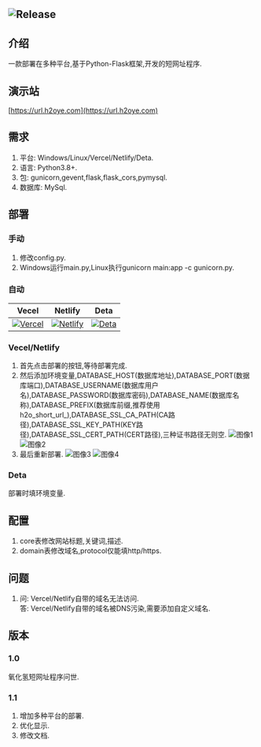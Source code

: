 ![Release](https://img.shields.io/badge/Release-1.1.0-blue)
---
## 介绍
一款部署在多种平台,基于Python-Flask框架,开发的短网址程序.
## 演示站
[https://url.h2oye.com](https://url.h2oye.com)
## 需求
1. 平台: Windows/Linux/Vercel/Netlify/Deta.
2. 语言: Python3.8+.
3. 包: gunicorn,gevent,flask,flask_cors,pymysql.
4. 数据库: MySql.
## 部署
### 手动
1. 修改config.py.
2. Windows运行main.py,Linux执行gunicorn main:app -c gunicorn.py.
### 自动
Vecel|Netlify|Deta
---|---|---
[![Vercel](https://vercel.com/button)](https://vercel.com/import/project?template=https://github.com/H2Oye/H2O-Short-Url)|[![Netlify](https://www.netlify.com/img/deploy/button.svg)](https://app.netlify.com/start/deploy?repository=https://github.com/H2Oye/H2O-Short-Url)|[![Deta](https://button.deta.dev/1/svg)](https://go.deta.dev/deploy?repo=https://github.com/H2Oye/H2O-Short-Url)
### Vecel/Netlify
1. 首先点击部署的按钮,等待部署完成.
2. 然后添加环境变量,DATABASE_HOST(数据库地址),DATABASE_PORT(数据库端口),DATABASE_USERNAME(数据库用户名),DATABASE_PASSWORD(数据库密码),DATABASE_NAME(数据库名称),DATABASE_PREFIX(数据库前缀,推荐使用h2o_short_url_),DATABASE_SSL_CA_PATH(CA路径),DATABASE_SSL_KEY_PATH(KEY路径),DATABASE_SSL_CERT_PATH(CERT路径),三种证书路径无则空.
![图像1](https://s1.ax1x.com/2023/01/16/pSl2iqK.jpg)
![图像2](https://s1.ax1x.com/2023/01/16/pSl2AaD.jpg)
1. 最后重新部署.
![图像3](https://s1.ax1x.com/2023/01/16/pSl2Pr6.jpg)
![图像4](https://s1.ax1x.com/2023/01/16/pSl2kVO.jpg)
### Deta
部署时填环境变量.
## 配置
1. core表修改网站标题,关键词,描述.
2. domain表修改域名,protocol仅能填http/https.
## 问题
1. 问: Vercel/Netlify自带的域名无法访问.  
   答: Vercel/Netlify自带的域名被DNS污染,需要添加自定义域名.
## 版本
### 1.0
氧化氢短网址程序问世.
### 1.1
1. 增加多种平台的部署.
2. 优化显示.
3. 修改文档.